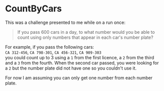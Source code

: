 # CountByCars

This was a challenge presented to me while on a run once:

> If you pass 600 cars in a day, to what number would you be able to count using only numbers that appear in each car's number plate?

For example, if you pass the following cars:  
`CA 312-456`, `CA 798-301`, `CA 456-321`, `CA 909-303`  
you could count up to 3 using a `1` from the first licence, a `2` from the third and a `3` from the fourth. When the second car passed, you were looking for a `2` but the number plate did not have one so you couldn't use it.

For now I am assuming you can only get one number from each number plate.
